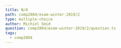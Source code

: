 ```yaml
---
title: N/A
path: comp2804/exam-winter-2019/2
type: multiple-choice
author: Michiel Smid
question: comp2804/exam-winter-2019/2/question.ts
tags:
  - comp2804
---
```

